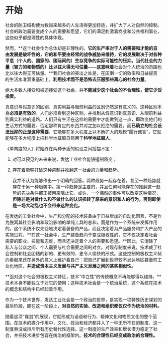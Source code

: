# 开始

社会的防卫结构使为数越来越多的人生活得更加舒适，并扩大了人对自然的控制。社会的政治需要变成个人的需要和愿望，它们的满足刺激着商业和公共福利事业，这些似乎都是理性的具体体现。

然而，**这个社会作为总体却是非理性的。**它的生产率对于人的需要和才能的自由发展是破坏性的，它的和平要由经常的战争威胁来维持，它的发展取决于对各种平息（个人的、国家的、国际间的）生存竞争的实际可能性的压抑。当代社会的力量（智力的和物质的）比以往大得无可估量——这意味着**社会对个人统治的范围也比以往大得无可估量。**我们社会的突出之处是，在压倒一切的效率和日益提高的生活水准双重基础上，**利用技术而不是恐怖去压服那些离心的社会力量**。

绝大多数人接受和被迫接受这个社会，并**不能减少这个社会的不合理性，使它少受指责。**

真意识与假意识的区别、真实利益与眼前利益的区别仍然是有意义的。这种区别本身**必须是有效的**。人们必须看到这种区别，并找到从假意识到真意识、从眼前利益到真实利益的道路。人们只有生活在这样的需要中才能做到这一点，即改变他们的生活方式的需要、否定那种肯定的东西并对之加以拒绝的需要。而**已确立的社会设法压抑的正是这种需要**，它能够在多大程度上以不断扩大的规模“履行诺言”，它就能够在多大程度上把科学地征服自然用于**科学地征服人**。

《单向度的人》将始终在两种矛盾的假设之间摇摆不定：

1. 对可以预见的未来来说，发达工业社会能够遏制质变；

2. 存在着能够打破这种遏制并推翻这一社会的力量和趋势。

   我并不认为能够作出一个明确的回答。两种趋势一起存在着，甚至一种趋势就存在于另一种趋势中。第一种趋势是主要的，并且任何可能存在的推翻这一趋势的先决条件都正被用来阻止它。或许，一个偶然的事件可以改变这种情况，**但除非是对做什么和不做什么的认识扭转了原来的意识和人的行为，否则即使是一场大动乱也不会带来这种变化。**

在发达的工业社会中，生产和分配的技术装备由于日益增加的自动化因素，不是作为脱离其社会影响和政治影响的单纯工具的总和，而是作为一个系统来发挥作用的。这个系统不仅先验地决定着装备的产品，而且决定着为产品服务和扩大产品的实施过程。**在这一社会中，生产装备趋向于变成极权性的，它不仅决定着社会需要的职业、技能和态度，而且还决定着个人的需要和愿望。**因此，它消除了私人与公众之间、个人需要与社会需要之间的对立。对现存制度来说，技术成了社会控制和社会团结的新的、更有效的、更令人愉快的形式。这些控制的极权主义倾向看起来还在另外的意义上维护着自己：把自己扩展到世界较不发达地区甚至前工业化地区，**并造成资本主义发展与共产主义发展之间的某些相似性。**

**面对这个社会的极权主义特征，技术“中立性”的传统概念不再能够得以维持。**技术本身不能独立于对它的使用；这种技术社会是一个统治系统，这个系统在技术的概念和结构中已经起着作用。

作为一个技术世界，发达工业社会是一个政治的世界，是实现一项特殊历史谋划的最后阶段，即在这一阶段上，**对自然的实验、改造和组织都仅仅作为统治的材料。**

随着这项“谋划”的展现，它就形成为话语和行为、精神文化和物质文化的整个范围。在技术的媒介作用中，文化、政治和经济都并入了一种无所不在的制度，这一制度吞没或拒斥所有历史替代性选择。这一制度的生产效率和增长潜力稳定了社会，并把技术进步包容在统治的框架内。**技术的合理性已经变成政治的合理性。**

